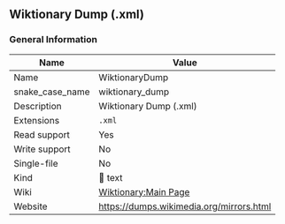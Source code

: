 
## Wiktionary Dump (.xml) ##

### General Information ###
Name | Value
---- | -------
Name | WiktionaryDump
snake_case_name | wiktionary_dump
Description | Wiktionary Dump (.xml)
Extensions | `.xml`
Read support | Yes
Write support | No
Single-file | No
Kind | 📝 text
Wiki | [Wiktionary:Main Page](https://en.wiktionary.org/wiki/Wiktionary:Main_Page)
Website | https://dumps.wikimedia.org/mirrors.html




